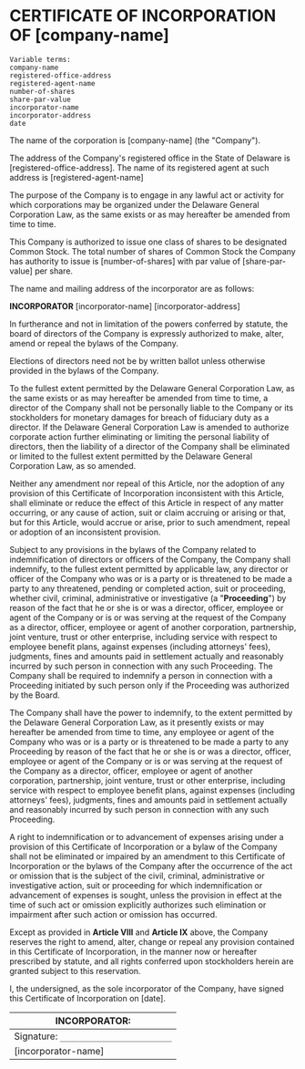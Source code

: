 # CERTIFICATE OF INCORPORATION OF [company-name]

```
Variable terms:
company-name
registered-office-address
registered-agent-name
number-of-shares
share-par-value
incorporator-name
incorporator-address
date
```

The name of the corporation is [company-name] (the "Company").

The address of the Company's registered office in the State of Delaware is [registered-office-address]. The name of its registered agent at such address is [registered-agent-name]

The purpose of the Company is to engage in any lawful act or activity for which corporations may be organized under the Delaware General Corporation Law, as the same exists or as may hereafter be amended from time to time.

This Company is authorized to issue one class of shares to be designated Common Stock. The total number of shares of Common Stock the Company has authority to issue is [number-of-shares] with par value of [share-par-value] per share.

The name and mailing address of the incorporator are as follows:

**INCORPORATOR**
[incorporator-name]
[incorporator-address]

In furtherance and not in limitation of the powers conferred by statute, the board of directors of the Company is expressly authorized to make, alter, amend or repeal the bylaws of the Company.

Elections of directors need not be by written ballot unless otherwise provided in the bylaws of the Company.

To the fullest extent permitted by the Delaware General Corporation Law, as the same exists or as may hereafter be amended from time to time, a director of the Company shall not be personally liable to the Company or its stockholders for monetary damages for breach of fiduciary duty as a director. If the Delaware General Corporation Law is amended to authorize corporate action further eliminating or limiting the personal liability of directors, then the liability of a director of the Company shall be eliminated or limited to the fullest extent permitted by the Delaware General Corporation Law, as so amended.

Neither any amendment nor repeal of this Article, nor the adoption of any provision of this Certificate of Incorporation inconsistent with this Article, shall eliminate or reduce the effect of this Article in respect of any matter occurring, or any cause of action, suit or claim accruing or arising or that, but for this Article, would accrue or arise, prior to such amendment, repeal or adoption of an inconsistent provision.

Subject to any provisions in the bylaws of the Company related to indemnification of directors or officers of the Company, the Company shall indemnify, to the fullest extent permitted by applicable law, any director or officer of the Company who was or is a party or is threatened to be made a party to any threatened, pending or completed action, suit or proceeding, whether civil, criminal, administrative or investigative (a "**Proceeding**") by reason of the fact that he or she is or was a director, officer, employee or agent of the Company or is or was serving at the request of the Company as a director, officer, employee or agent of another corporation, partnership, joint venture, trust or other enterprise, including service with respect to employee benefit plans, against expenses (including attorneys' fees), judgments, fines and amounts paid in settlement actually and reasonably incurred by such person in connection with any such Proceeding. The Company shall be required to indemnify a person in connection with a Proceeding initiated by such person only if the Proceeding was authorized by the Board.

The Company shall have the power to indemnify, to the extent permitted by the Delaware General Corporation Law, as it presently exists or may hereafter be amended from time to time, any employee or agent of the Company who was or is a party or is threatened to be made a party to any Proceeding by reason of the fact that he or she is or was a director, officer, employee or agent of the Company or is or was serving at the request of the Company as a director, officer, employee or agent of another corporation, partnership, joint venture, trust or other enterprise, including service with respect to employee benefit plans, against expenses (including attorneys' fees), judgments, fines and amounts paid in settlement actually and reasonably incurred by such person in connection with any such Proceeding.

A right to indemnification or to advancement of expenses arising under a provision of this Certificate of Incorporation or a bylaw of the Company shall not be eliminated or impaired by an amendment to this Certificate of Incorporation or the bylaws of the Company after the occurrence of the act or omission that is the subject of the civil, criminal, administrative or investigative action, suit or proceeding for which indemnification or advancement of expenses is sought, unless the provision in effect at the time of such act or omission explicitly authorizes such elimination or impairment after such action or omission has occurred.

Except as provided in **Article VIII** and **Article IX** above, the Company reserves the right to amend, alter, change or repeal any provision contained in this Certificate of Incorporation, in the manner now or hereafter prescribed by statute, and all rights conferred upon stockholders herein are granted subject to this reservation.

I, the undersigned, as the sole incorporator of the Company, have signed this Certificate of Incorporation on [date].

|**INCORPORATOR**:|
|-|
|Signature: `________________________`|
|[incorporator-name]|
